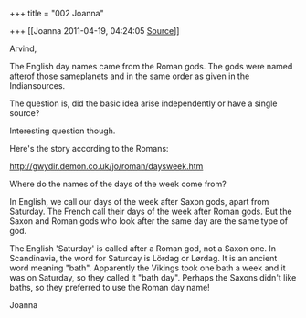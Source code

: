 +++
title = "002 Joanna"

+++
[[Joanna	2011-04-19, 04:24:05 [Source](https://groups.google.com/g/samskrita/c/Byb5vBi_LQk)]]





Arvind,



The English day names came from the Roman gods. The gods were named afterof those sameplanets and in the same order as given in the Indiansources.



The question is, did the basic idea arise independently or have a single source?





Interesting question though.





Here's the story according to the Romans:



<http://gwydir.demon.co.uk/jo/roman/daysweek.htm>







Where do the names of the days of the week come from?

In English, we call our days of the week after Saxon gods, apart from Saturday. The French call their days of the week after Roman gods. But the Saxon and Roman gods who look after the same day are the same type of god.

The English 'Saturday' is called after a Roman god, not a Saxon one. In Scandinavia, the word for Saturday is Lördag or Lørdag. It is an ancient word meaning "bath". Apparently the Vikings took one bath a week and it was on Saturday, so they called it "bath day". Perhaps the Saxons didn't like baths, so they preferred to use the Roman day name!



Joanna

